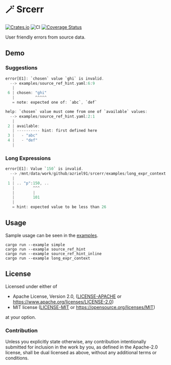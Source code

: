 # 🪄 Srcerr

[![Crates.io](https://img.shields.io/crates/v/srcerr.svg)](https://crates.io/crates/srcerr)
![CI](https://github.com/azriel91/srcerr/workflows/CI/badge.svg)
[![Coverage Status](https://codecov.io/gh/azriel91/srcerr/branch/main/graph/badge.svg)](https://codecov.io/gh/azriel91/srcerr)

User friendly errors from source data.

## Demo

### Suggestions

```rust
error[E1]: `chosen` value `ghi` is invalid.
  --> examples/source_ref_hint.yaml:6:9
   |
 6 | chosen: "ghi"
   |         ^^^^^
   = note: expected one of: `abc`, `def`

help: `chosen` value must come from one of `available` values:
  --> examples/source_ref_hint.yaml:2:1
   |
 2 | available:
   | ---------- hint: first defined here
 3 |   - "abc"
 4 |   - "def"
   |
```

### Long Expressions

```rust
error[E1]: Value `150` is invalid.
  --> /mnt/data/work/github/azriel91/srcerr/examples/long_expr_context.json:1:101
   |
 1 | .. "p":150, ..
   |        ^^^
   |        |
   |        101
   |
   = hint: expected value to be less than 26
```

## Usage

Sample usage can be seen in the [examples](examples).

```
cargo run --example simple
cargo run --example source_ref_hint
cargo run --example source_ref_hint_inline
cargo run --example long_expr_context
```

## License

Licensed under either of

* Apache License, Version 2.0, ([LICENSE-APACHE](LICENSE-APACHE) or https://www.apache.org/licenses/LICENSE-2.0)
* MIT license ([LICENSE-MIT](LICENSE-MIT) or https://opensource.org/licenses/MIT)

at your option.

### Contribution

Unless you explicitly state otherwise, any contribution intentionally submitted for inclusion in the work by you, as defined in the Apache-2.0 license, shall be dual licensed as above, without any additional terms or conditions.
